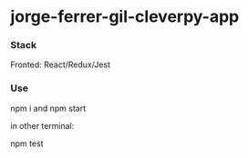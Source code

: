 # jorge-ferrer-gil-cleverpy-app

### Stack

Fronted: React/Redux/Jest

### Use

npm i and npm start

in other terminal: 

npm test